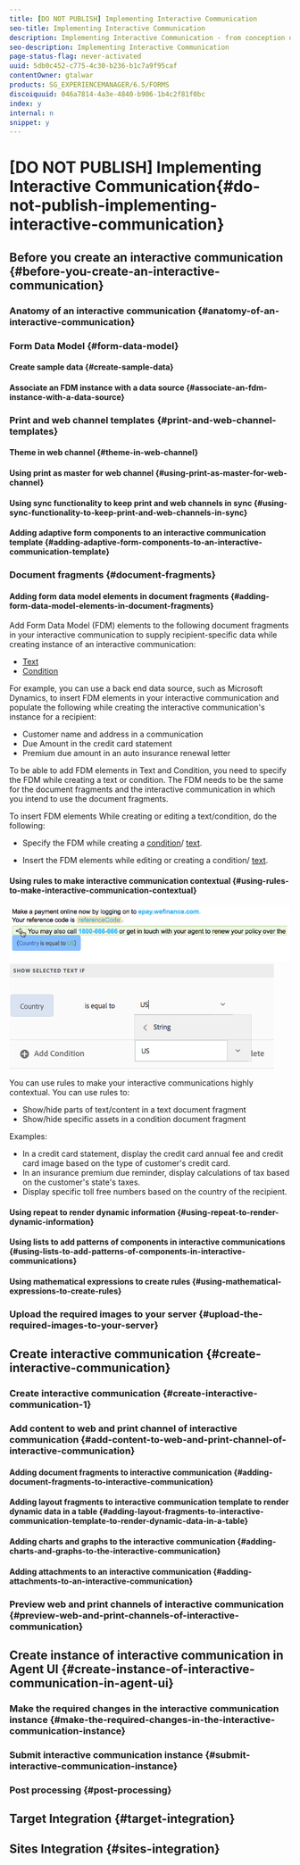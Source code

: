 ```yaml
---
title: [DO NOT PUBLISH] Implementing Interactive Communication
seo-title: Implementing Interactive Communication
description: Implementing Interactive Communication - from conception of interactive communication to submitting it for post processing
seo-description: Implementing Interactive Communication
page-status-flag: never-activated
uuid: 5db0c452-c775-4c30-b236-b1c7a9f95caf
contentOwner: gtalwar
products: SG_EXPERIENCEMANAGER/6.5/FORMS
discoiquuid: 046a7814-4a3e-4840-b906-1b4c2f81f0bc
index: y
internal: n
snippet: y
---
```


# [DO NOT PUBLISH] Implementing Interactive Communication{#do-not-publish-implementing-interactive-communication}

## Before you create an interactive communication {#before-you-create-an-interactive-communication}

### Anatomy of an interactive communication {#anatomy-of-an-interactive-communication}

### Form Data Model {#form-data-model}

#### Create sample data {#create-sample-data}

#### Associate an FDM instance with a data source {#associate-an-fdm-instance-with-a-data-source}

### Print and web channel templates {#print-and-web-channel-templates}

#### Theme in web channel {#theme-in-web-channel}

#### Using print as master for web channel {#using-print-as-master-for-web-channel}

#### Using sync functionality to keep print and web channels in sync {#using-sync-functionality-to-keep-print-and-web-channels-in-sync}

#### Adding adaptive form components to an interactive communication template {#adding-adaptive-form-components-to-an-interactive-communication-template}

### Document fragments {#document-fragments}

<!--
Comment Type: annotation
Last Modified By: gtalwar
Last Modified Date: 2018-02-14T12:13:32.560-0500
theme mandatory with web template - either the web template has a theme or while creating the IC you specify a theme
-->

#### Adding form data model elements in document fragments {#adding-form-data-model-elements-in-document-fragments}

Add Form Data Model (FDM) elements to the following document fragments in your interactive communication to supply recipient-specific data while creating instance of an interactive communication:

* [Text](/forms/using/text-interactive-communications.md) 
* [Condition](/forms/using/condition-interactive-communications.md)

For example, you can use a back end data source, such as Microsoft Dynamics, to insert FDM elements in your interactive communication and populate the following while creating the interactive communication's instance for a recipient:

* Customer name and address in a communication
* Due Amount in the credit card statement
* Premium due amount in an auto insurance renewal letter

To be able to add FDM elements in Text and Condition, you need to specify the FDM while creating a text or condition. The FDM needs to be the same for the document fragments and the interactive communication in which you intend to use the document fragments.

To insert FDM elements While creating or editing a text/condition, do the following:

* Specify the FDM while creating a [condition](/forms/using/condition-interactive-communications.md#createcondition)/ [text](/forms/using/text-interactive-communications.md#createtext). 

* Insert the FDM elements while editing or creating a condition/ [text](/forms/using/text-interactive-communications.md#fdm).

#### Using rules to make interactive communication contextual {#using-rules-to-make-interactive-communication-contextual}

![](assets/appliedruletext.png) ![](assets/ruleeditorfdm-1.png)

You can use rules to make your interactive communications highly contextual. You can use rules to:

* Show/hide parts of text/content in a text document fragment
* Show/hide specific assets in a condition document fragment

Examples:

* In a credit card statement, display the credit card annual fee and credit card image based on the type of customer's credit card.
* In an insurance premium due reminder, display calculations of tax based on the customer's state's taxes.
* Display specific toll free numbers based on the country of the recipient.

#### Using repeat to render dynamic information {#using-repeat-to-render-dynamic-information}

#### Using lists to add patterns of components in interactive communications {#using-lists-to-add-patterns-of-components-in-interactive-communications}

#### Using mathematical expressions to create rules {#using-mathematical-expressions-to-create-rules}

### Upload the required images to your server {#upload-the-required-images-to-your-server}

## Create interactive communication {#create-interactive-communication}

### Create interactive communication {#create-interactive-communication-1}

<!--
Comment Type: annotation
Last Modified By: gtalwar
Last Modified Date: 2018-02-14T06:29:50.479-0500
post process aem forms workflow
-->

### Add content to web and print channel of interactive communication {#add-content-to-web-and-print-channel-of-interactive-communication}

#### Adding document fragments to interactive communication {#adding-document-fragments-to-interactive-communication}

#### Adding layout fragments to interactive communication template to render dynamic data in a table {#adding-layout-fragments-to-interactive-communication-template-to-render-dynamic-data-in-a-table}

#### Adding charts and graphs to the interactive communication {#adding-charts-and-graphs-to-the-interactive-communication}

#### Adding attachments to an interactive communication {#adding-attachments-to-an-interactive-communication}

### Preview web and print channels of interactive communication {#preview-web-and-print-channels-of-interactive-communication}

<!--
Comment Type: annotation
Last Modified By: gtalwar
Last Modified Date: 2018-02-14T06:36:34.496-0500
ad theme web template theme component theme (style layer) Edit > Style - then for a component you can edit the formatting properties
-->

## Create instance of interactive communication in Agent UI {#create-instance-of-interactive-communication-in-agent-ui}

### Make the required changes in the interactive communication instance {#make-the-required-changes-in-the-interactive-communication-instance}

### Submit interactive communication instance {#submit-interactive-communication-instance}

### Post processing {#post-processing}

## Target Integration {#target-integration}

<!--
Comment Type: annotation
Last Modified By: gtalwar
Last Modified Date: 2018-02-14T06:38:29.163-0500
talk to paras or anish
-->

<!--
Comment Type: annotation
Last Modified By: gtalwar
Last Modified Date: 2018-02-14T06:39:43.677-0500
talk to paras or anish for details
-->

## Sites Integration {#sites-integration}

<!--
Comment Type: annotation
Last Modified By: gtalwar
Last Modified Date: 2018-02-14T06:41:20.281-0500
check if there is existing documentation about this from AF
-->

